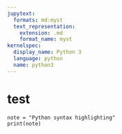 ```yaml
---
jupytext:
  formats: md:myst
  text_representation:
    extension: .md
    format_name: myst
kernelspec:
  display_name: Python 3
  language: python
  name: python3
---
```

# test

```{code-cell} ipython3
note = "Python syntax highlighting"
print(note)
```
